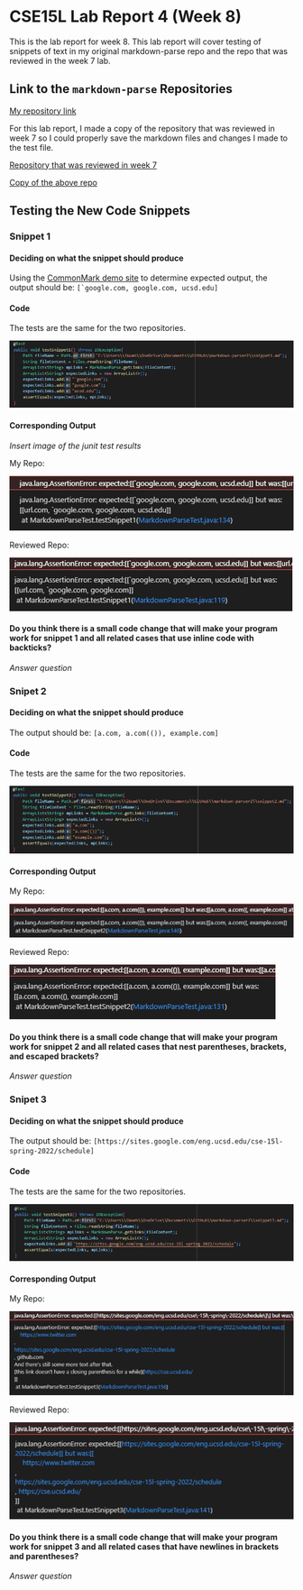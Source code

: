 # CSE15L Lab Report 4 (Week 8)

This is the lab report for week 8. This lab report will cover testing of
snippets of text in my original markdown-parse repo and the repo that was
reviewed in the week 7 lab.

## Link to the `markdown-parse` Repositories

[My repository link](https://github.com/ni-chiu/markdown-parser-nichiu)

For this lab report, I made a copy of the repository that was reviewed in week 7 so I could
properly save the markdown files and changes I made to the test file.

[Repository that was reviewed in week 7](https://github.com/richmass1/markdown-parser)

[Copy of the above repo](https://github.com/ni-chiu/markdown-parse-inclassreview)





## Testing the New Code Snippets

### Snippet 1

#### Deciding on what the snippet should produce
Using the [CommonMark demo site](https://spec.commonmark.org/dingus/) to determine expected output, 
the output should be: ``[`google.com, google.com, ucsd.edu]``


#### Code

The tests are the same for the two repositories.

![Snippet1Test](images\myRepoTest1.png)

#### Corresponding Output
*Insert image of the junit test results*

My Repo:

![myRepoTestOutput1](images\myRepoOutput1.png)

Reviewed Repo:

![reviewRepoTestOutput1](images\reviewRepoOutput1.png)

#### Do you think there is a small code change that will make your program work for snippet 1 and all related cases that use inline code with backticks?

*Answer question*

### Snipet 2

#### Deciding on what the snippet should produce
The output should be: ``[a.com, a.com(()), example.com]``

#### Code

The tests are the same for the two repositories.

![Snippet2Test](images\myRepoTest2.png)

#### Corresponding Output

My Repo:

![myRepoTestOutput2](images\myRepoOutput2.png)

Reviewed Repo:

![reviewRepoTestOutput2](images\reviewRepoOutput2.png)

#### Do you think there is a small code change that will make your program work for snippet 2 and all related cases that nest parentheses, brackets, and escaped brackets?

*Answer question*

### Snipet 3

#### Deciding on what the snippet should produce
The output should be: ``[https://sites.google.com/eng.ucsd.edu/cse-15l-spring-2022/schedule]``

#### Code

The tests are the same for the two repositories.

![Snippet3Test](images\myRepoTest3.png)

#### Corresponding Output

My Repo:

![myRepoTestOutput3](images\myRepoOutput3.png)

Reviewed Repo:

![reviewRepoTestOutput3](images\reviewRepoOutput3.png)

#### Do you think there is a small code change that will make your program work for snippet 3 and all related cases that have newlines in brackets and parentheses?

*Answer question*